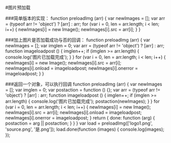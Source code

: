 #图片预加载

###简单版本的实现：
	function preloadImg (arr) {
		var newImages = [];
		var arr = (typeof arr != 'object') ? [arr] : arr;
		for (var i = 0, len = arr.length; i < len; i++) {
			newImages[i] = new Image();
			newImages[i].src = arr[i];
		}
	}

###加上图片是否加载成功与否的回调：
	function preloadImg (arr) {
		var newImages = [];
		var imglen = 0; 
		var arr = (typeof arr != 'object') ? [arr] : arr;
		function imageloadpost () {
			imglen++;
			if (imglen >= arr.length) {
				console.log('图片已加载完成');
			}
		}
		for (var i = 0, len = arr.length; i < len; i++) {
			newImages[i] = new Image();
			newImages[i].src = arr[i];
			newImages[i].onload = imageloadpost;
			newImages[i].onerror = imageloadpost;
		}
	}

###返回一个对象，可以执行回调
	function preloadImg (arr) {
		var newImages = [];
		var imglen = 0;
		var postaction = function () {};
		var arr = (typeof arr != 'object') ? [arr] : arr;
		function imageloadpost () {
			imglen++;
			if (imglen >= arr.length) {
				console.log('图片已加载完成');
				postaction(newImages);
			}
		}
		for (var i = 0, len = arr.length; i < len; i++) {
			newImages[i] = new Image();
			newImages[i].src = arr[i];
			newImages[i].onload = imageloadpost;
			newImages[i].onerror = imageloadpost;
		}
		return {
			done: function (arg) {
				postaction = arg || postaction;
			}
		}
	}
	var load = preloadImg(['logo1.png', 'source.png', '是.png']);
	load.done(function (images) {
		console.log(images);
	});
